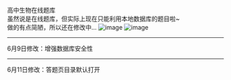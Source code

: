 高中生物在线题库</br>
虽然说是在线题库，但实际上现在只能利用本地数据库的题目啦~</br>
做的有点简陋，所以还在修改中...
![image](https://user-images.githubusercontent.com/65449543/120935028-724f6f00-c733-11eb-8be1-39e816dd9d87.png)
![image](https://user-images.githubusercontent.com/65449543/120935065-990da580-c733-11eb-8eaf-4a959334af2f.png)
<hr>
6月9日修改：增强数据库安全性
<hr>
6月11日修改：答题页目录默认打开
